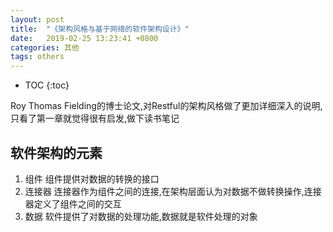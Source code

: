 ```yaml
---
layout: post
title:  "《架构风格与基于网络的软件架构设计》"
date:   2019-02-25 13:23:41 +0800
categories: 其他
tags: others
---
```


* TOC
{:toc}

Roy Thomas Fielding的博士论文,对Restful的架构风格做了更加详细深入的说明,只看了第一章就觉得很有启发,做下读书笔记

## 软件架构的元素
1. 组件
组件提供对数据的转换的接口
2. 连接器
连接器作为组件之间的连接,在架构层面认为对数据不做转换操作,连接器定义了组件之间的交互
3. 数据
软件提供了对数据的处理功能,数据就是软件处理的对象



